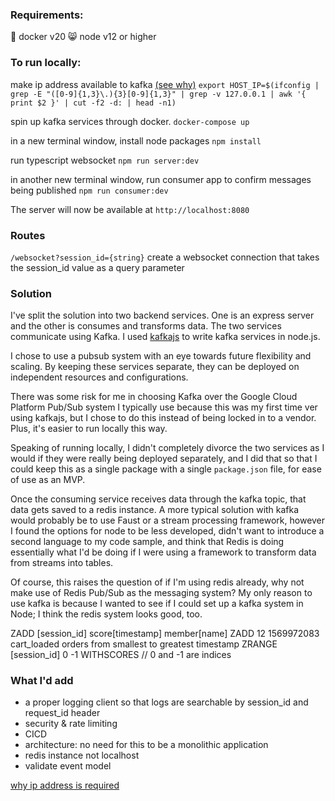 
### Requirements:
 📇 docker v20
 😸 node v12 or higher


### To run locally:
make ip address available to kafka [(see why)](https://github.com/wurstmeister/kafka-docker/wiki/Connectivity)
`export HOST_IP=$(ifconfig | grep -E "([0-9]{1,3}\.){3}[0-9]{1,3}" | grep -v 127.0.0.1 | awk '{ print $2 }' | cut -f2 -d: | head -n1)`

spin up kafka services through docker.
`docker-compose up`

in a new terminal window, install node packages
`npm install`

run typescript websocket
`npm run server:dev`

in another new terminal window,
run consumer app to confirm messages being published
`npm run consumer:dev`

The server will now be available at `http://localhost:8080`


### Routes
`/websocket?session_id={string}`
create a websocket connection that takes the session_id value as a query parameter


### Solution
I've split the solution into two backend services. One is an express server and the other is consumes and transforms data. The two services communicate using Kafka. I used [kafkajs](https://kafka.js.org/) to write kafka services in node.js.

I chose to use a pubsub system with an eye towards future flexibility and scaling. By keeping these services separate, they can be deployed on independent resources and configurations.

There was some risk for me in choosing Kafka over the Google Cloud Platform Pub/Sub system I typically use because this was my first time ver using kafkajs, but I chose to do this instead of being locked in to a vendor. Plus, it's easier to run locally this way.

Speaking of running locally, I didn't completely divorce the two services as I would if they were really being deployed separately, and I did that so that I could keep this as a single package with a single `package.json` file, for ease of use as an MVP.

Once the consuming service receives data through the kafka topic, that data gets saved to a redis instance. A more typical solution with kafka would probably be to use Faust or a stream processing framework, however I found the options for node to be less developed, didn't want to introduce a second language to my code sample, and think that Redis is doing essentially what I'd be doing if I were using a framework to transform data from streams into tables.

Of course, this raises the question of if I'm using redis already, why not make use of Redis Pub/Sub as the messaging system? My only reason to use kafka is because I wanted to see if I could set up a kafka system in Node; I think the redis system looks good, too.


ZADD [session_id] score[timestamp] member[name]
ZADD 12 1569972083 cart_loaded
orders from smallest to greatest timestamp
ZRANGE [session_id] 0 -1 WITHSCORES // 0 and -1 are indices

### What I'd add
- a proper logging client so that logs are searchable by session_id and request_id header
- security & rate limiting
- CICD
- architecture: no need for this to be a monolithic application
- redis instance not localhost
- validate event model





[why ip address is required](https://github.com/wurstmeister/kafka-docker/wiki/Connectivity)
